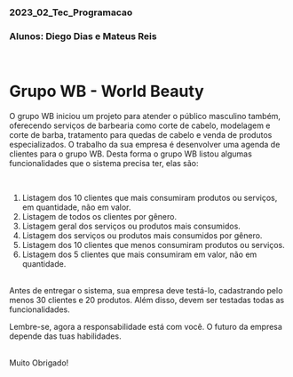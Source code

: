 ### 2023_02_Tec_Programacao
### Alunos: Diego Dias e Mateus Reis


<br/>


# Grupo WB - World Beauty

O grupo WB iniciou um projeto para atender o público masculino também, oferecendo serviços de barbearia como corte de cabelo, modelagem e corte de barba, tratamento para quedas de cabelo e venda de produtos 
especializados.
O trabalho da sua empresa é desenvolver uma agenda de clientes para o grupo WB.
Desta forma o grupo WB listou algumas funcionalidades que o sistema precisa ter, elas são:

<br/>

1. Listagem dos 10 clientes que mais consumiram produtos ou serviços, em quantidade, não em valor.
2. Listagem de todos os clientes por gênero.
3. Listagem geral dos serviços ou produtos mais consumidos.
4. Listagem dos serviços ou produtos mais consumidos por gênero.
5. Listagem dos 10 clientes que menos consumiram produtos ou serviços.
6. Listagem dos 5 clientes que mais consumiram em valor, não em quantidade.

<br/>
Antes de entregar o sistema, sua empresa deve testá-lo, cadastrando pelo menos 30 clientes e 20 produtos. 
Além disso, devem ser testadas todas as funcionalidades.

Lembre-se, agora a responsabilidade está com você. O futuro da empresa depende das tuas habilidades.

<br/>
Muito Obrigado!
